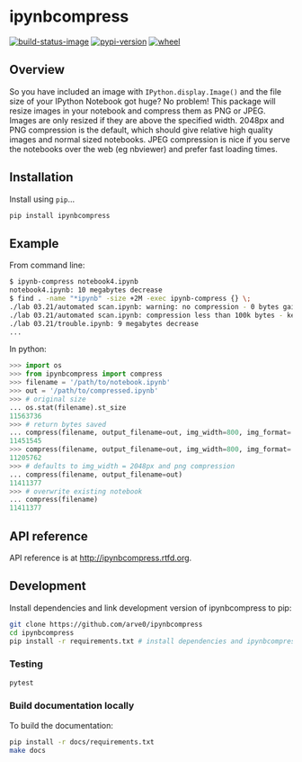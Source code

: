 # ipynbcompress

[![build-status-image]][travis]
[![pypi-version]][pypi]
[![wheel]][pypi]

## Overview

So you have included an image with `IPython.display.Image()` and the file size
of your IPython Notebook got huge? No problem! This package will resize images
in your notebook and compress them as PNG or JPEG. Images are only resized if
they are above the specified width. 2048px and PNG compression is the default,
which should give relative high quality images and normal sized notebooks. JPEG
compression is nice if you serve the notebooks over the web (eg nbviewer) and
prefer fast loading times.

## Installation

Install using `pip`...

```bash
pip install ipynbcompress
```

## Example
From command line:
```sh
$ ipynb-compress notebook4.ipynb
notebook4.ipynb: 10 megabytes decrease
$ find . -name "*ipynb" -size +2M -exec ipynb-compress {} \;
./lab 03.21/automated scan.ipynb: warning: no compression - 0 bytes gained
./lab 03.21/automated scan.ipynb: compression less than 100k bytes - keeping original
./lab 03.21/trouble.ipynb: 9 megabytes decrease
...
```

In python:
```python
>>> import os
>>> from ipynbcompress import compress
>>> filename = '/path/to/notebook.ipynb'
>>> out = '/path/to/compressed.ipynb'
>>> # original size
... os.stat(filename).st_size
11563736
>>> # return bytes saved
... compress(filename, output_filename=out, img_width=800, img_format='jpeg')
11451545
>>> compress(filename, output_filename=out, img_width=800, img_format='png')
11205762
>>> # defaults to img_width = 2048px and png compression
... compress(filename, output_filename=out)
11411377
>>> # overwrite existing notebook
... compress(filename)
11411377
```

## API reference

API reference is at http://ipynbcompress.rtfd.org.

## Development
Install dependencies and link development version of ipynbcompress to pip:
```bash
git clone https://github.com/arve0/ipynbcompress
cd ipynbcompress
pip install -r requirements.txt # install dependencies and ipynbcompress-package
```

### Testing
```bash
pytest
```

### Build documentation locally
To build the documentation:
```bash
pip install -r docs/requirements.txt
make docs
```



[build-status-image]: https://secure.travis-ci.org/arve0/ipynbcompress.png?branch=master
[travis]: http://travis-ci.org/arve0/ipynbcompress?branch=master
[pypi-version]: https://img.shields.io/pypi/v/ipynbcompress.svg
[pypi]: https://pypi.python.org/pypi/ipynbcompress
[wheel]: https://img.shields.io/pypi/wheel/ipynbcompress.svg
